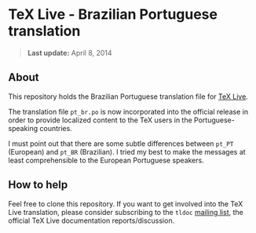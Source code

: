 # TeX Live - Brazilian Portuguese translation

> **Last update:** April 8, 2014

## About

This repository holds the Brazilian Portuguese translation file for [TeX Live](http://www.tug.org/texlive/).

The translation file `pt_br.po` is now incorporated into the official release in order to provide localized content to the TeX users in the Portuguese-speaking countries.

I must point out that there are some subtle differences between `pt_PT` (European) and `pt_BR` (Brazilian). I tried my best to make the messages at least comprehensible to the European Portuguese speakers.

## How to help

Feel free to clone this repository. If you want to get involved into the TeX Live translation, please consider subscribing to the `tldoc` [mailing list](http://tug.org/mailman/listinfo/tldoc), the official TeX Live documentation reports/discussion.
